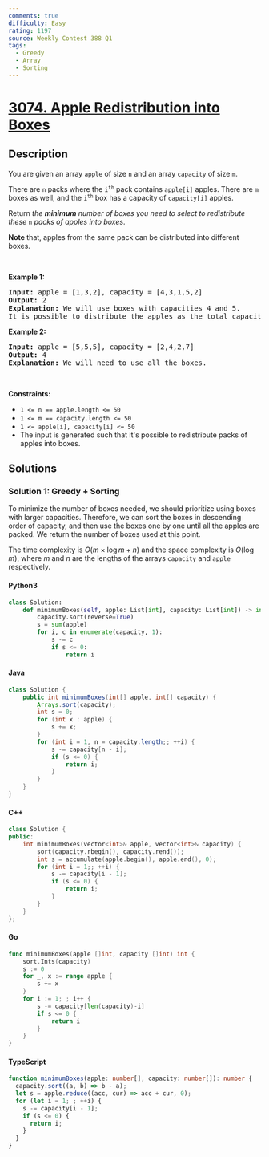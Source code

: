 ```yaml
---
comments: true
difficulty: Easy
rating: 1197
source: Weekly Contest 388 Q1
tags:
  - Greedy
  - Array
  - Sorting
---
```


<!-- problem:start -->

# [3074. Apple Redistribution into Boxes](https://leetcode.com/problems/apple-redistribution-into-boxes)


## Description

<!-- description:start -->

<p>You are given an array <code>apple</code> of size <code>n</code> and an array <code>capacity</code> of size <code>m</code>.</p>

<p>There are <code>n</code> packs where the <code>i<sup>th</sup></code> pack contains <code>apple[i]</code> apples. There are <code>m</code> boxes as well, and the <code>i<sup>th</sup></code> box has a capacity of <code>capacity[i]</code> apples.</p>

<p>Return <em>the <strong>minimum</strong> number of boxes you need to select to redistribute these </em><code>n</code><em> packs of apples into boxes</em>.</p>

<p><strong>Note</strong> that, apples from the same pack can be distributed into different boxes.</p>

<p>&nbsp;</p>
<p><strong class="example">Example 1:</strong></p>

<pre>
<strong>Input:</strong> apple = [1,3,2], capacity = [4,3,1,5,2]
<strong>Output:</strong> 2
<strong>Explanation:</strong> We will use boxes with capacities 4 and 5.
It is possible to distribute the apples as the total capacity is greater than or equal to the total number of apples.
</pre>

<p><strong class="example">Example 2:</strong></p>

<pre>
<strong>Input:</strong> apple = [5,5,5], capacity = [2,4,2,7]
<strong>Output:</strong> 4
<strong>Explanation:</strong> We will need to use all the boxes.
</pre>

<p>&nbsp;</p>
<p><strong>Constraints:</strong></p>

<ul>
	<li><code>1 &lt;= n == apple.length &lt;= 50</code></li>
	<li><code>1 &lt;= m == capacity.length &lt;= 50</code></li>
	<li><code>1 &lt;= apple[i], capacity[i] &lt;= 50</code></li>
	<li>The input is generated such that it&#39;s possible to redistribute packs of apples into boxes.</li>
</ul>

<!-- description:end -->

## Solutions

<!-- solution:start -->

### Solution 1: Greedy + Sorting

To minimize the number of boxes needed, we should prioritize using boxes with larger capacities. Therefore, we can sort the boxes in descending order of capacity, and then use the boxes one by one until all the apples are packed. We return the number of boxes used at this point.

The time complexity is $O(m \times \log m + n)$ and the space complexity is $O(\log m)$, where $m$ and $n$ are the lengths of the arrays `capacity` and `apple` respectively.

<!-- tabs:start -->

#### Python3

```python
class Solution:
    def minimumBoxes(self, apple: List[int], capacity: List[int]) -> int:
        capacity.sort(reverse=True)
        s = sum(apple)
        for i, c in enumerate(capacity, 1):
            s -= c
            if s <= 0:
                return i
```

#### Java

```java
class Solution {
    public int minimumBoxes(int[] apple, int[] capacity) {
        Arrays.sort(capacity);
        int s = 0;
        for (int x : apple) {
            s += x;
        }
        for (int i = 1, n = capacity.length;; ++i) {
            s -= capacity[n - i];
            if (s <= 0) {
                return i;
            }
        }
    }
}
```

#### C++

```cpp
class Solution {
public:
    int minimumBoxes(vector<int>& apple, vector<int>& capacity) {
        sort(capacity.rbegin(), capacity.rend());
        int s = accumulate(apple.begin(), apple.end(), 0);
        for (int i = 1;; ++i) {
            s -= capacity[i - 1];
            if (s <= 0) {
                return i;
            }
        }
    }
};
```

#### Go

```go
func minimumBoxes(apple []int, capacity []int) int {
	sort.Ints(capacity)
	s := 0
	for _, x := range apple {
		s += x
	}
	for i := 1; ; i++ {
		s -= capacity[len(capacity)-i]
		if s <= 0 {
			return i
		}
	}
}
```

#### TypeScript

```ts
function minimumBoxes(apple: number[], capacity: number[]): number {
  capacity.sort((a, b) => b - a);
  let s = apple.reduce((acc, cur) => acc + cur, 0);
  for (let i = 1; ; ++i) {
    s -= capacity[i - 1];
    if (s <= 0) {
      return i;
    }
  }
}
```

<!-- tabs:end -->

<!-- solution:end -->

<!-- problem:end -->
